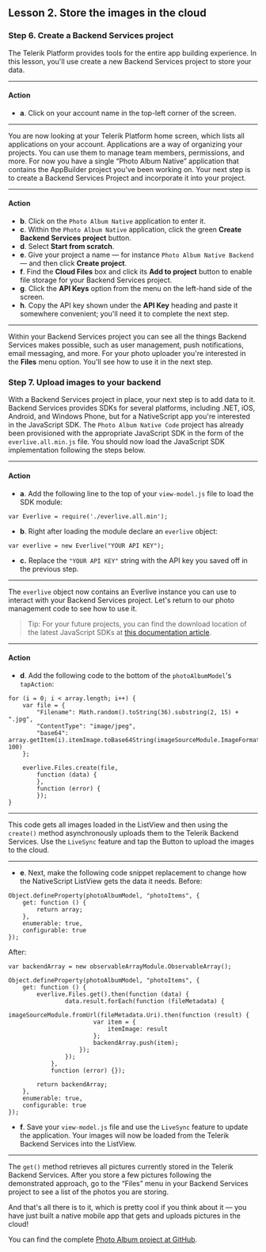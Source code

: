 ## Lesson 2. Store the images in the cloud

### Step 6. Create a Backend Services project

The Telerik Platform provides tools for the entire app building experience. In this lesson, you'll use create a new Backend Services project to store your data.

<hr data-action="start" />

#### Action

* **a**. Click on your account name in the top-left corner of the screen.

<hr data-action="end" />

You are now looking at your Telerik Platform home screen, which lists all applications on your account. Applications are a way of organizing your projects. You can use them to manage team members, permissions, and more. For now you have a single “Photo Album Native” application that contains the AppBuilder project you've been working on. Your next step is to create a Backend Services Project and incorporate it into your project.

<hr data-action="start" />

#### Action

* **b**. Click on the `Photo Album Native` application to enter it.
* **c**. Within the `Photo Album Native` application, click the green **Create Backend Services project** button.
* **d**. Select **Start from scratch**.
* **e**. Give your project a name — for instance `Photo Album Native Backend` — and then click **Create project**.
* **f**. Find the **Cloud Files** box and click its **Add to project** button to enable file storage for your Backend Services project.
* **g**. Click the **API Keys** option from the menu on the left-hand side of the screen.
* **h**. Copy the API key shown under the **API Key** heading and paste it somewhere convenient; you'll need it to complete the next step.

<hr data-action="end" />

Within your Backend Services project you can see all the things Backend Services makes possible, such as user management, push notifications, email messaging, and more. For your photo uploader you're interested in the **Files** menu option. You'll see how to use it in the next step.

### Step 7. Upload images to your backend

With a Backend Services project in place, your next step is to add data to it. Backend Services provides SDKs for several platforms, including .NET, iOS, Android, and Windows Phone, but for a NativeScript app you're interested in the JavaScript SDK. The `Photo Album Native Code` project has already been provisioned with the appropriate JavaScript SDK in the form of the `everlive.all.min.js` file. You should now load the JavaScript SDK implementation following the steps below.

<hr data-action="start" />

#### Action

* **a**. Add the following line to the top of your `view-model.js` file to load the SDK module:
```
var Everlive = require('./everlive.all.min');
```
* **b**. Right after loading the module declare an `everlive` object:
```
var everlive = new Everlive("YOUR API KEY");
```
* **c.** Replace the `"YOUR API KEY"` string with the API key you saved off in the previous step.

<hr data-action="end" />

The `everlive` object now contains an Everlive instance you can use to interact with your Backend Services project. Let's return to our photo management code to see how to use it.

> Tip: For your future projects, you can find the download location of the latest JavaScript SDKs at [this documentation article](http://docs.telerik.com/platform/backend-services/development/javascript-sdk/introduction). 

<hr data-action="start" />

#### Action

* **d**. Add the following code to the bottom of the `photoAlbumModel`'s `tapAction`:
```
for (i = 0; i < array.length; i++) {
    var file = {
        "Filename": Math.random().toString(36).substring(2, 15) + ".jpg",
        "ContentType": "image/jpeg",
        "base64": array.getItem(i).itemImage.toBase64String(imageSourceModule.ImageFormat.JPEG, 100)
    };

    everlive.Files.create(file,
        function (data) {
        },
        function (error) {
        });
}
```

<hr data-action="end" />

This code gets all images loaded in the ListView and then using the `create()` method asynchronously uploads them to the Telerik Backend Services. Use the `LiveSync` feature and tap the Button to upload the images to the cloud.

<hr data-action="start" />

* **e**. Next, make the following code snippet replacement to change how the NativeScript ListView gets the data it needs.
Before:

```
Object.defineProperty(photoAlbumModel, "photoItems", {
    get: function () {
        return array;
    },
    enumerable: true,
    configurable: true
});
```
After:

```
var backendArray = new observableArrayModule.ObservableArray();

Object.defineProperty(photoAlbumModel, "photoItems", {
    get: function () {
        everlive.Files.get().then(function (data) {
                data.result.forEach(function (fileMetadata) {
                    imageSourceModule.fromUrl(fileMetadata.Uri).then(function (result) {
                        var item = {
                            itemImage: result
                        };
                        backendArray.push(item);
                    });
                });
            },
            function (error) {});

        return backendArray;
    },
    enumerable: true,
    configurable: true
});
```

* **f**. Save your `view-model.js` file and use the `LiveSync` feature to update the application. Your images will now be loaded from the Telerik Backend Services into the ListView.

<hr data-action="end" />

The `get()` method retrieves all pictures currently stored in the Telerik Backend Services. After you store a few pictures following the demonstrated approach, go to the “Files” menu in your Backend Services project to see a list of the photos you are storing.

And that's all there is to it, which is pretty cool if you think about it — you have just built a native mobile app that gets and uploads pictures in the cloud!

You can find the complete [Photo Album project at GitHub](https://github.com/NativeScript/sample-PhotoAlbum).